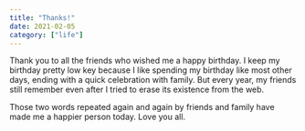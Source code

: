 ```yaml
---
title: "Thanks!"
date: 2021-02-05
category: ["life"]
---
```


Thank you to all the friends who wished me a happy birthday. I keep my birthday pretty low key because I like spending my birthday like most other days, ending with a quick celebration with family. But every year, my friends still remember even after I tried to erase its existence from the web. 

Those two words repeated again and again by friends and family have made me a happier person today. Love you all. 